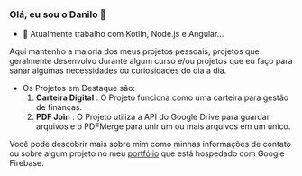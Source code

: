 ### Olá, eu sou o Danilo 👋

- 🔭 Atualmente trabalho com Kotlin, Node.js e Angular...

Aqui mantenho a maioria dos meus projetos pessoais, projetos que geralmente desenvolvo durante algum curso e/ou projetos que eu faço para sanar algumas necessidades ou curiosidades do dia a dia.
  
- Os Projetos em Destaque são:
  1. **Carteira Digital** : O Projeto funciona como uma carteira para gestão de finanças.
  2. **PDF Join** : O Projeto utiliza a API do Google Drive para guardar arquivos e o PDFMerge para unir um ou mais arquivos em um único.

Você pode descobrir mais sobre mim como minhas informações de contato ou sobre algum projeto no meu [portfólio](https://portfolio-danilo.web.app/home) que está hospedado com Google Firebase.
